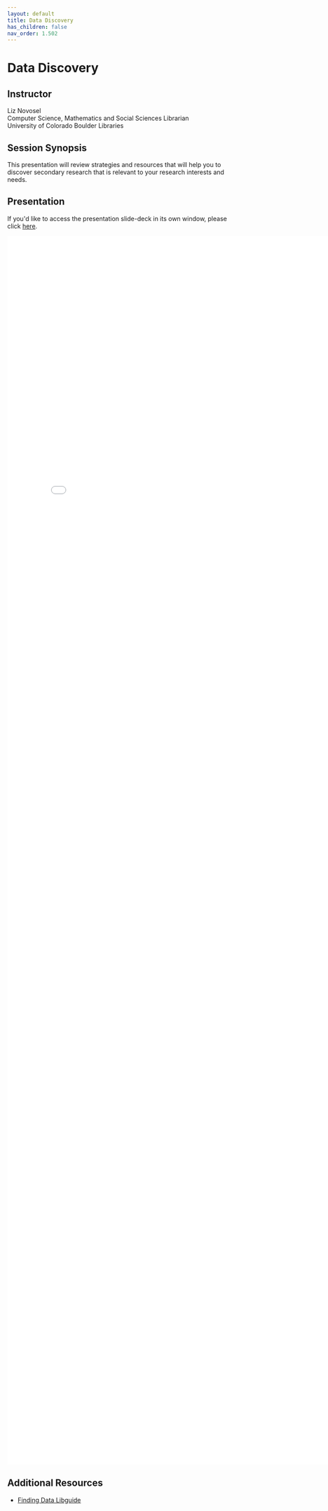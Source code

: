 ```yaml
---
layout: default
title: Data Discovery
has_children: false
nav_order: 1.502
---
```


# Data Discovery 

## Instructor

Liz Novosel\
Computer Science, Mathematics and Social Sciences Librarian\
University of Colorado Boulder Libraries

## Session Synopsis

This presentation will review strategies and resources that will help you to discover secondary research that is relevant to your research interests and needs. 

## Presentation


If you'd like to access the presentation slide-deck in its own window, please click [here](finding_data/FindingAndEvaluatingDataSets_2024.pdf).

<iframe src="finding_data/FindingAndEvaluatingDataSets_2024.pdf" style="width: 800px; height: 2800px;" frameBorder="0"></iframe>

## Additional Resources

* [Finding Data Libguide](https://libguides.colorado.edu/findingdatasets/2023/databootcamp)